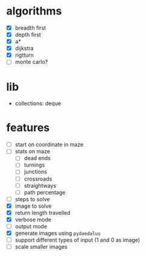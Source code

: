 # algorithms
- [x] breadth first
- [x] depth first
- [x] a*
- [x] dijkstra
- [x] rigtturn
- [ ] monte carlo?

# lib
- collections: deque

# features
- [ ] start on coordinate in maze
- [ ] stats on maze
  - [ ] dead ends
  - [ ] turnings
  - [ ] junctions
  - [ ] crossroads
  - [ ] straightways
  - [ ] path percentage
- [ ] steps to solve
- [x] image to solve
- [x] return length travelled
- [x] verbose mode
- [ ] output mode
- [x] generate images using `pydaedalus`
- [ ] support different types of input (1 and 0 as image)
- [ ] scale smaller images
